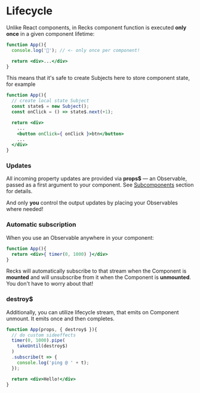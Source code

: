 # Lifecycle

Unlike React components, in Recks component function is executed **only once** in a given component lifetime:

```jsx
function App(){
  console.log('🦄'); // <- only once per component!

  return <div>...</div>
}
```

This means that it's safe to create Subjects here to store component state, for example

```jsx
function App(){
  // create local state Subject
  const state$ = new Subject();
  const onClick = () => state$.next(+1);

  return <div>
    ...
    <button onClick={ onClick }>btn</button>
    ...
  </div>
}
```

### Updates

All incoming property updates are provided via **props$** — an Observable, passed as a first argument to your component. See [Subcomponents](subcomponents.md) section for details.

And only **you** control the output updates by placing your Observables where needed!

### Automatic subscription

When you use an Observable anywhere in your component:

```jsx
function App(){
  return <div>{ timer(0, 1000) }</div>
}
```

Recks will automatically subscribe to that stream when the Component is **mounted** and will unsubscribe from it when the Component is **unmounted**. You don't have to worry about that!

### destroy$

Additionally, you can utilize lifecycle stream, that emits on Component unmount. It emits once and then completes.

```jsx
function App(props, { destroy$ }){
  // do custom sideeffects
  timer(0, 1000).pipe(
    takeUntil(destroy$)
  )
  .subscribe(t => {
    console.log('ping @ ' + t);
  });

  return <div>Hello!</div>
}
```

